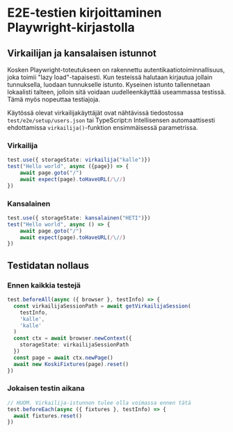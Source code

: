 # E2E-testien kirjoittaminen Playwright-kirjastolla

## Virkailijan ja kansalaisen istunnot

Kosken Playwright-toteutukseen on rakennettu autentikaatiotoiminnallisuus, joka toimii "lazy load"-tapaisesti. Kun testeissä halutaan kirjautua jollain tunnuksella, luodaan tunnukselle istunto. Kyseinen istunto tallennetaan lokaalisti talteen, jolloin sitä voidaan uudelleenkäyttää useammassa testissä. Tämä myös nopeuttaa testiajoja.

Käytössä olevat virkailijakäyttäjät ovat nähtävissä tiedostossa `test/e2e/setup/users.json` tai TypeScript:n Intellisensen automaattisesti ehdottamissa `virkailija()`-funktion ensimmäisessä parametrissa.

### Virkailija
```typescript
test.use({ storageState: virkailija("kalle")})
test("Hello world", async ({page}) => {
    await page.goto("/")
    await expect(page).toHaveURL(/\//)
})
```
### Kansalainen

```typescript
test.use({ storageState: kansalainen("HETI")})
test("Hello world", async () => {
    await page.goto("/")
    await expect(page).toHaveURL(/\//)
})
```

## Testidatan nollaus

### Ennen kaikkia testejä

```typescript
test.beforeAll(async ({ browser }, testInfo) => {
  const virkailijaSessionPath = await getVirkailijaSession(
    testInfo,
    'kalle',
    'kalle'
  )
  const ctx = await browser.newContext({
    storageState: virkailijaSessionPath
  })
  const page = await ctx.newPage()
  await new KoskiFixtures(page).reset()
})
```
### Jokaisen testin aikana
```typescript
// HUOM. Virkailija-istunnon tulee olla voimassa ennen tätä
test.beforeEach(async ({ fixtures }, testInfo) => {
  await fixtures.reset()
})
```
